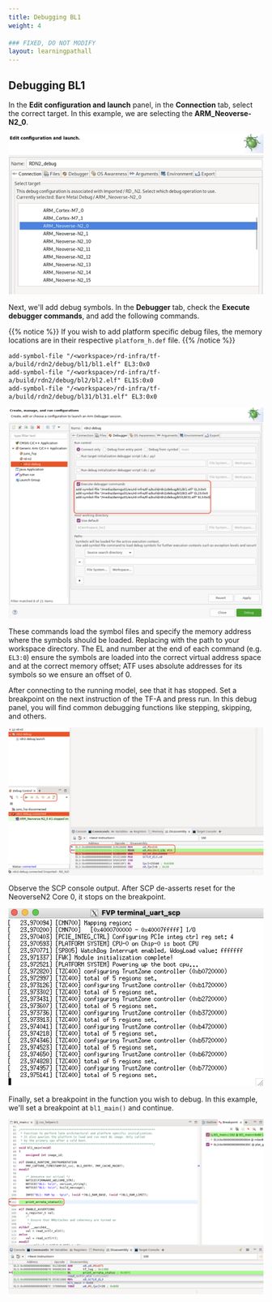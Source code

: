 ```yaml
---
title: Debugging BL1
weight: 4

### FIXED, DO NOT MODIFY
layout: learningpathall
---
```


## Debugging BL1 
In the **Edit configuration and launch** panel, in the **Connection** tab, select the correct
target. In this example, we are selecting the **ARM_Neoverse-N2_0**. 

![select target alt-text#center](images/select_target.png "Figure 1. Select target")

Next, we'll add debug symbols. In the **Debugger** tab, check the **Execute debugger commands**, and add the following commands.

{{% notice %}}
If you wish to add platform specific debug files, the memory locations are in their respective ``platform_h.def`` file.
{{% /notice %}}

```
add-symbol-file "/<workspace>/rd-infra/tf-a/build/rdn2/debug/bl1/bl1.elf" EL3:0x0
add-symbol-file "/<workspace>/rd-infra/tf-a/build/rdn2/debug/bl2/bl2.elf" EL1S:0x0
add-symbol-file "/<workspace>/rd-infra/tf-a/build/rdn2/debug/bl31/bl31.elf" EL3:0x0
```

![tfa symbols alt-text#center](images/tfa-symbols.png "Figure 2. Load TF-A symbols")

These commands load the symbol files and specify the memory address where the symbols should be loaded.
Replacing <workspace> with the path to your workspace directory.
The EL and number at the end of each command (e.g. ``EL3:0``) ensure the symbols are loaded into the correct
virtual address space and at the correct memory offset; ATF uses absolute addresses for its symbols so we ensure an offset of 0.

After connecting to the running model, see that it has stopped. Set a breakpoint on the next instruction of
the TF-A and press run. In this debug panel, you will find common debugging functions like stepping, skipping, and others.

![debug options alt-text#center](images/debug_options.png "Figure 3. Debug options")

Observe the SCP console output. After SCP de-asserts reset for the NeoverseN2 Core 0, it stops on the breakpoint.

![scp terminal alt-text#center](images/scp_terminal.png "Figure 4. SCP terminal")

Finally, set a breakpoint in the function you wish to debug. In this example, we'll set a breakpoint at ``bl1_main()`` and continue. 

![bl1 breakpoint alt-text#center](images/bl1_breakpoint.png "Figure 5. BL1 breakpoint")
